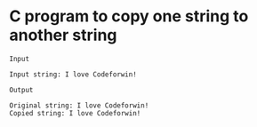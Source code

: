 # C program to copy one string to another string
```
Input

Input string: I love Codeforwin!

Output

Original string: I love Codeforwin!
Copied string: I love Codeforwin!
```
